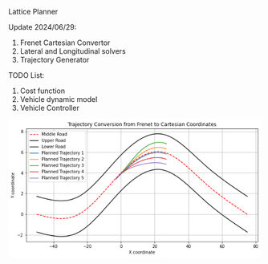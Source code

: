 Lattice Planner

Update 2024/06/29:

1. Frenet Cartesian Convertor
2. Lateral and Longitudinal solvers
3. Trajectory Generator

TODO List:

1. Cost function
2. Vehicle dynamic model
3. Vehicle Controller


![Project Image](Gallery/Figure00.png)

